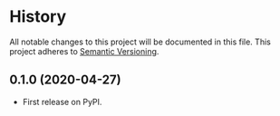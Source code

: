 # History
All notable changes to this project will be documented in this file. This project adheres to [Semantic Versioning](http://semver.org/).

## 0.1.0 (2020-04-27)
* First release on PyPI.
